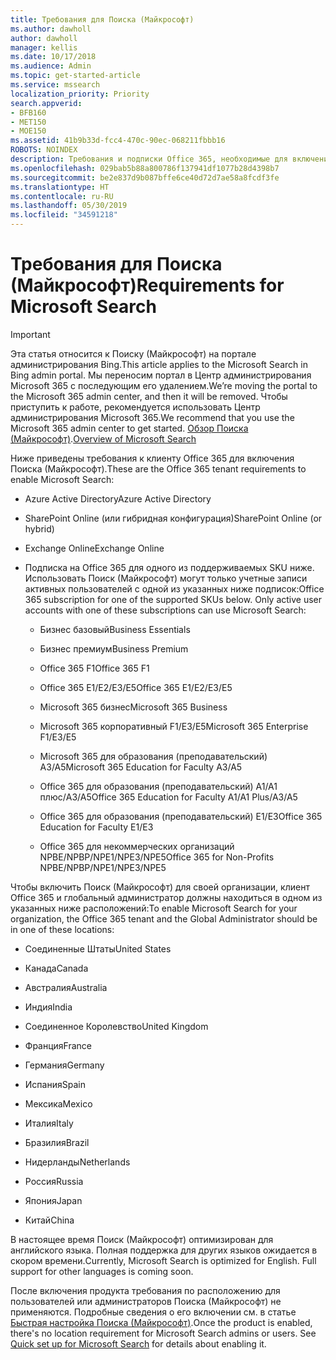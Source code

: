 ```yaml
---
title: Требования для Поиска (Майкрософт)
ms.author: dawholl
author: dawholl
manager: kellis
ms.date: 10/17/2018
ms.audience: Admin
ms.topic: get-started-article
ms.service: mssearch
localization_priority: Priority
search.appverid:
- BFB160
- MET150
- MOE150
ms.assetid: 41b9b33d-fcc4-470c-90ec-068211fbbb16
ROBOTS: NOINDEX
description: Требования и подписки Office 365, необходимые для включения Поиска (Майкрософт)
ms.openlocfilehash: 029bab5b88a800786f137941df1077b28d4398b7
ms.sourcegitcommit: be2e837d9b087bffe6ce40d72d7ae58a8fcdf3fe
ms.translationtype: HT
ms.contentlocale: ru-RU
ms.lasthandoff: 05/30/2019
ms.locfileid: "34591218"
---
```

# <a name="requirements-for-microsoft-search"></a><span data-ttu-id="cc8cb-103">Требования для Поиска (Майкрософт)</span><span class="sxs-lookup"><span data-stu-id="cc8cb-103">Requirements for Microsoft Search</span></span>

> [!IMPORTANT]
> <span data-ttu-id="cc8cb-104">Эта статья относится к Поиску (Майкрософт) на портале администрирования Bing.</span><span class="sxs-lookup"><span data-stu-id="cc8cb-104">This article applies to the Microsoft Search in Bing admin portal.</span></span> <span data-ttu-id="cc8cb-105">Мы переносим портал в Центр администрирования Microsoft 365 с последующим его удалением.</span><span class="sxs-lookup"><span data-stu-id="cc8cb-105">We’re moving the portal to the Microsoft 365 admin center, and then it will be removed.</span></span> <span data-ttu-id="cc8cb-106">Чтобы приступить к работе, рекомендуется использовать Центр администрирования Microsoft 365.</span><span class="sxs-lookup"><span data-stu-id="cc8cb-106">We recommend that you use the Microsoft 365 admin center to get started.</span></span> <span data-ttu-id="cc8cb-107">[Обзор Поиска (Майкрософт)](overview-microsoft-search.md).</span><span class="sxs-lookup"><span data-stu-id="cc8cb-107">[Overview of Microsoft Search](overview-microsoft-search.md)</span></span>

<span data-ttu-id="cc8cb-108">Ниже приведены требования к клиенту Office 365 для включения Поиска (Майкрософт).</span><span class="sxs-lookup"><span data-stu-id="cc8cb-108">These are the Office 365 tenant requirements to enable Microsoft Search:</span></span> 
  
- <span data-ttu-id="cc8cb-109">Azure Active Directory</span><span class="sxs-lookup"><span data-stu-id="cc8cb-109">Azure Active Directory</span></span>
    
- <span data-ttu-id="cc8cb-110">SharePoint Online (или гибридная конфигурация)</span><span class="sxs-lookup"><span data-stu-id="cc8cb-110">SharePoint Online (or hybrid)</span></span>
    
- <span data-ttu-id="cc8cb-111">Exchange Online</span><span class="sxs-lookup"><span data-stu-id="cc8cb-111">Exchange Online</span></span>
    
- <span data-ttu-id="cc8cb-p102">Подписка на Office 365 для одного из поддерживаемых SKU ниже. Использовать Поиск (Майкрософт) могут только учетные записи активных пользователей с одной из указанных ниже подписок:</span><span class="sxs-lookup"><span data-stu-id="cc8cb-p102">Office 365 subscription for one of the supported SKUs below. Only active user accounts with one of these subscriptions can use Microsoft Search:</span></span>
    
  - <span data-ttu-id="cc8cb-114">Бизнес базовый</span><span class="sxs-lookup"><span data-stu-id="cc8cb-114">Business Essentials</span></span>
    
  - <span data-ttu-id="cc8cb-115">Бизнес премиум</span><span class="sxs-lookup"><span data-stu-id="cc8cb-115">Business Premium</span></span>
    
  - <span data-ttu-id="cc8cb-116">Office 365 F1</span><span class="sxs-lookup"><span data-stu-id="cc8cb-116">Office 365 F1</span></span>
    
  - <span data-ttu-id="cc8cb-117">Office 365 E1/E2/E3/E5</span><span class="sxs-lookup"><span data-stu-id="cc8cb-117">Office 365 E1/E2/E3/E5</span></span>
    
  - <span data-ttu-id="cc8cb-118">Microsoft 365 бизнес</span><span class="sxs-lookup"><span data-stu-id="cc8cb-118">Microsoft 365 Business</span></span>
    
  - <span data-ttu-id="cc8cb-119">Microsoft 365 корпоративный F1/E3/E5</span><span class="sxs-lookup"><span data-stu-id="cc8cb-119">Microsoft 365 Enterprise F1/E3/E5</span></span>
    
  - <span data-ttu-id="cc8cb-120">Microsoft 365 для образования (преподавательский) A3/A5</span><span class="sxs-lookup"><span data-stu-id="cc8cb-120">Microsoft 365 Education for Faculty A3/A5</span></span>
    
  - <span data-ttu-id="cc8cb-121">Office 365 для образования (преподавательский) A1/A1 плюс/A3/A5</span><span class="sxs-lookup"><span data-stu-id="cc8cb-121">Office 365 Education for Faculty A1/A1 Plus/A3/A5</span></span>
    
  - <span data-ttu-id="cc8cb-122">Office 365 для образования (преподавательский) E1/E3</span><span class="sxs-lookup"><span data-stu-id="cc8cb-122">Office 365 Education for Faculty E1/E3</span></span>
    
  - <span data-ttu-id="cc8cb-123">Office 365 для некоммерческих организаций NPBE/NPBP/NPE1/NPE3/NPE5</span><span class="sxs-lookup"><span data-stu-id="cc8cb-123">Office 365 for Non-Profits NPBE/NPBP/NPE1/NPE3/NPE5</span></span>
    
<span data-ttu-id="cc8cb-124">Чтобы включить Поиск (Майкрософт) для своей организации, клиент Office 365 и глобальный администратор должны находиться в одном из указанных ниже расположений:</span><span class="sxs-lookup"><span data-stu-id="cc8cb-124">To enable Microsoft Search for your organization, the Office 365 tenant and the Global Administrator should be in one of these locations:</span></span>
  
- <span data-ttu-id="cc8cb-125">Соединенные Штаты</span><span class="sxs-lookup"><span data-stu-id="cc8cb-125">United States</span></span>
    
- <span data-ttu-id="cc8cb-126">Канада</span><span class="sxs-lookup"><span data-stu-id="cc8cb-126">Canada</span></span>
    
- <span data-ttu-id="cc8cb-127">Австралия</span><span class="sxs-lookup"><span data-stu-id="cc8cb-127">Australia</span></span>
    
- <span data-ttu-id="cc8cb-128">Индия</span><span class="sxs-lookup"><span data-stu-id="cc8cb-128">India</span></span>
    
- <span data-ttu-id="cc8cb-129">Соединенное Королевство</span><span class="sxs-lookup"><span data-stu-id="cc8cb-129">United Kingdom</span></span>
    
- <span data-ttu-id="cc8cb-130">Франция</span><span class="sxs-lookup"><span data-stu-id="cc8cb-130">France</span></span>
    
- <span data-ttu-id="cc8cb-131">Германия</span><span class="sxs-lookup"><span data-stu-id="cc8cb-131">Germany</span></span>
  
- <span data-ttu-id="cc8cb-132">Испания</span><span class="sxs-lookup"><span data-stu-id="cc8cb-132">Spain</span></span>
    
- <span data-ttu-id="cc8cb-133">Мексика</span><span class="sxs-lookup"><span data-stu-id="cc8cb-133">Mexico</span></span>
    
- <span data-ttu-id="cc8cb-134">Италия</span><span class="sxs-lookup"><span data-stu-id="cc8cb-134">Italy</span></span>
    
- <span data-ttu-id="cc8cb-135">Бразилия</span><span class="sxs-lookup"><span data-stu-id="cc8cb-135">Brazil</span></span>
    
- <span data-ttu-id="cc8cb-136">Нидерланды</span><span class="sxs-lookup"><span data-stu-id="cc8cb-136">Netherlands</span></span>
    
- <span data-ttu-id="cc8cb-137">Россия</span><span class="sxs-lookup"><span data-stu-id="cc8cb-137">Russia</span></span>
    
- <span data-ttu-id="cc8cb-138">Япония</span><span class="sxs-lookup"><span data-stu-id="cc8cb-138">Japan</span></span>

- <span data-ttu-id="cc8cb-139">Китай</span><span class="sxs-lookup"><span data-stu-id="cc8cb-139">China</span></span>
 
<span data-ttu-id="cc8cb-p103">В настоящее время Поиск (Майкрософт) оптимизирован для английского языка. Полная поддержка для других языков ожидается в скором времени.</span><span class="sxs-lookup"><span data-stu-id="cc8cb-p103">Currently, Microsoft Search is optimized for English. Full support for other languages is coming soon.</span></span>

<span data-ttu-id="cc8cb-p104">После включения продукта требования по расположению для пользователей или администраторов Поиска (Майкрософт) не применяются. Подробные сведения о его включении см. в статье [Быстрая настройка Поиска (Майкрософт)](quick-set-up.md).</span><span class="sxs-lookup"><span data-stu-id="cc8cb-p104">Once the product is enabled, there's no location requirement for Microsoft Search admins or users. See [Quick set up for Microsoft Search](quick-set-up.md) for details about enabling it.</span></span> 

  

